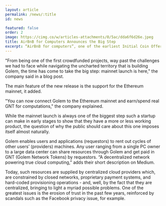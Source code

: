 ```yaml
---
layout: article
permalink: /news/:title
id: news

featured: false
order: 2
image: https://cimg.co/w/articles-attachments/0/5ac/dda6f6d26e.jpeg
title: AirBnB for Computers Announces the Big Step
excerpt: “AirBnB for computers”, one of the earliest Initial Coin Offerings (ICOs), the Golem Project after two years of development announced yesterday that the “big step,” aka the mainnet launch, is here.
---
```



"From being one of the first crowdfunded projects, way past the challenges we had to face while navigating the uncharted territory that is building Golem, the time has come to take the big step: mainnet launch is here," the company said in a blog post.

The main feature of the new release is the support for the Ethereum mainnet, it added.

"You can now connect Golem to the Ethereum mainnet and earn/spend real GNT for computations," the company explained.

While the mainnet launch is always one of the biggest step such a startup can make in early stages to show that they have a more or less working product, the question of why the public should care about this one imposes itself almost naturally.

Golem enables users and applications (requestors) to rent out cycles of other users’ (providers) machines. Any user ranging from a single PC owner to a large data center can share resources through Golem and get paid in GNT (Golem Network Tokens) by requestors. “A decentralized network powering true cloud computing,” adds their short description on Medium.

Today, such resources are supplied by centralized cloud providers which, are constrained by closed networks, proprietary payment systems, and hard-coded provisioning operations - and, well, by the fact that they are centralized, bringing to light a myriad possible problems. One of the greatest issues is the erosion of trust in the past few years, reinforced by scandals such as the Facebook privacy issue, for example.
